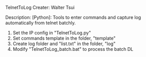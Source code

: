TelnetToLog
Creater: Walter Tsui

Description:
[Python]: Tools to enter commands and capture log automatically from telnet batchly.

1. Set the IP config in "TelnetToLog.py"
2. Set commands template in the folder, "template"
3. Create log folder and "list.txt" in the folder, "log"
4. Modify "TelnetToLog_batch.bat" to process the batch DL